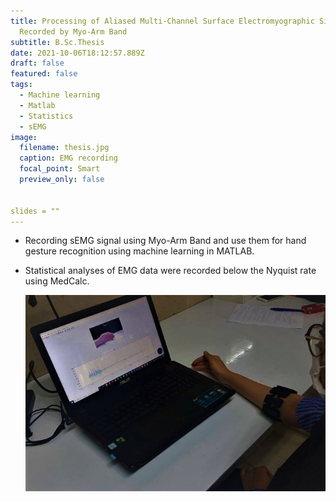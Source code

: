 ```yaml
---
title: Processing of Aliased Multi-Channel Surface Electromyographic Signals
  Recorded by Myo-Arm Band
subtitle: B.Sc.Thesis
date: 2021-10-06T18:12:57.889Z
draft: false
featured: false
tags:
  - Machine learning
  - Matlab
  - Statistics
  - sEMG
image:
  filename: thesis.jpg
  caption: EMG recording
  focal_point: Smart
  preview_only: false
  
  
slides = ""
---
```



* Recording sEMG signal using Myo-Arm Band and use them for hand gesture recognition using machine learning in MATLAB.
* Statistical analyses of EMG data were recorded below the Nyquist rate using MedCalc.

  ![](thesis.jpg)
